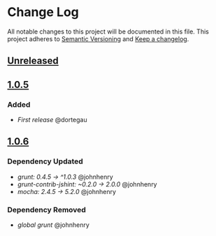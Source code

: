 # Change Log
All notable changes to this project will be documented in this file.
This project adheres to [Semantic Versioning](http://semver.org/) and [Keep a changelog](https://github.com/olivierlacan/keep-a-changelog).

## [Unreleased](https://github.com/idealista/tlsh-js/tree/develop)

## [1.0.5](https://github.com/idealista/tlsh-js/tree/1.0.5)

### Added
- *First release* @dortegau

## [1.0.6](https://github.com/idealista/tlsh-js/tree/1.0.6)

### Dependency Updated
- *grunt: 0.4.5 -> ^1.0.3* @johnhenry
- *grunt-contrib-jshint: ~0.2.0 -> 2.0.0* @johnhenry
- *mocha: 2.4.5 -> 5.2.0* @johnhenry

### Dependency Removed
- *global grunt* @johnhenry
